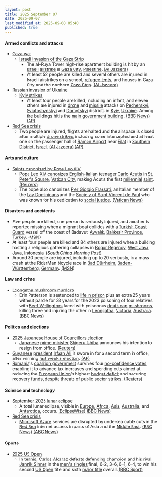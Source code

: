 ```yaml
---
layout: post
title: 2025 September 07
date: 2025-09-07
last_modified_at: 2025-09-08 05:40
published: true
---
```



#### Armed conflicts and attacks

* [Gaza war](https://en.wikipedia.org/wiki/Gaza_war "Gaza war")
  * [Israeli invasion of the Gaza Strip](https://en.wikipedia.org/wiki/Israeli_invasion_of_the_Gaza_Strip "Israeli invasion of the Gaza Strip")
    * The al-Ruya Tower high-rise apartment building is hit by an [Israeli](https://en.wikipedia.org/wiki/Israel_Defense_Forces "Israel Defense Forces") [airstrike](https://en.wikipedia.org/wiki/Airstrike "Airstrike") in [Gaza City](https://en.wikipedia.org/wiki/Gaza_City "Gaza City"), [Palestine](https://en.wikipedia.org/wiki/Palestine "Palestine"). [(Al Jazeera)](https://www.aljazeera.com/news/liveblog/2025/9/7/live-israel-bombs-school-tents-and-homes-in-gaza-city-killing-17)
    * At least 52 people are killed and several others are injured in Israeli airstrikes on a school, [refugee tents](https://en.wikipedia.org/wiki/Refugee_camp "Refugee camp"), and houses in Gaza City and the northern [Gaza Strip](https://en.wikipedia.org/wiki/Gaza_Strip "Gaza Strip"). [(Al Jazeera)](https://www.aljazeera.com/news/liveblog/2025/9/7/live-israel-bombs-school-tents-and-homes-in-gaza-city-killing-17)
* [Russian invasion of Ukraine](https://en.wikipedia.org/wiki/Russian_invasion_of_Ukraine "Russian invasion of Ukraine")
  * [Kyiv strikes](https://en.wikipedia.org/wiki/Kyiv_strikes_%282022%E2%80%93present%29 "Kyiv strikes (2022–present)")
    * At least four people are killed, including an infant, and eleven others are injured in [drone](https://en.wikipedia.org/wiki/Drone_warfare "Drone warfare") and [missile](https://en.wikipedia.org/wiki/Missile "Missile") attacks on [Pecherskyi](https://en.wikipedia.org/wiki/Pecherskyi_District "Pecherskyi District"), [Sviatoshynskyi](https://en.wikipedia.org/wiki/Sviatoshynskyi_District "Sviatoshynskyi District") and [Darnytskyi](https://en.wikipedia.org/wiki/Darnytskyi_District "Darnytskyi District") districts in [Kyiv](https://en.wikipedia.org/wiki/Kyiv "Kyiv"), [Ukraine](https://en.wikipedia.org/wiki/Ukraine "Ukraine"). Among the buildings hit is the [main government building](https://en.wikipedia.org/wiki/Government_Building%2C_Kyiv "Government Building, Kyiv"). [(BBC News)](https://www.bbc.com/news/articles/cpq5dl5y4nlo) [(AP)](https://apnews.com/article/russia-ukraine-war-kyiv-attack-putin-zelenskyy-3ac9053a31872b2e7a1191ef31d595fb)
* [Red Sea crisis](https://en.wikipedia.org/wiki/Red_Sea_crisis "Red Sea crisis")
  * Two people are injured, flights are halted and the airspace is closed after multiple [drone strikes](https://en.wikipedia.org/wiki/Drone_warfare "Drone warfare"), including some intercepted and at least one on the passenger hall of [Ramon Airport](https://en.wikipedia.org/wiki/Ramon_Airport "Ramon Airport") near [Eilat](https://en.wikipedia.org/wiki/Eilat "Eilat") in [Southern District](https://en.wikipedia.org/wiki/Southern_District_%28Israel%29 "Southern District (Israel)"), [Israel](https://en.wikipedia.org/wiki/Israel "Israel"). [(Al Jazeera)](https://www.aljazeera.com/news/2025/9/7/israeli-military-says-drone-launched-from-yemen-hits-airport-arrivals-hall) [(AP)](https://apnews.com/article/israel-yemen-houthis-airport-ramon-drones-eilat-185b1579e406dde80d77d7333b5ded63)

#### Arts and culture

* [Saints canonized by Pope Leo XIV](https://en.wikipedia.org/wiki/List_of_saints_canonized_by_Pope_Leo_XIV "List of saints canonized by Pope Leo XIV")
  * [Pope Leo XIV](https://en.wikipedia.org/wiki/Pope_Leo_XIV "Pope Leo XIV") [canonizes](https://en.wikipedia.org/wiki/Canonization "Canonization") [English](https://en.wikipedia.org/wiki/English_people "English people")-[Italian](https://en.wikipedia.org/wiki/Italians "Italians") teenager [Carlo Acutis](https://en.wikipedia.org/wiki/Carlo_Acutis "Carlo Acutis") in [St. Peter's Square](https://en.wikipedia.org/wiki/St._Peter%27s_Square "St. Peter's Square"), [Vatican City](https://en.wikipedia.org/wiki/Vatican_City "Vatican City"), making Acutis the first [millennial](https://en.wikipedia.org/wiki/Millennial "Millennial") [saint](https://en.wikipedia.org/wiki/Saint "Saint"). [(Reuters)](https://www.reuters.com/world/teen-coder-made-first-millennial-catholic-saint-youthful-vatican-event-2025-09-07/)
  * The pope also canonizes [Pier Giorgio Frassati](https://en.wikipedia.org/wiki/Pier_Giorgio_Frassati "Pier Giorgio Frassati"), an Italian member of the [Lay Dominicans](https://en.wikipedia.org/wiki/Third_Order_of_Saint_Dominic "Third Order of Saint Dominic") and the [Society of Saint Vincent de Paul](https://en.wikipedia.org/wiki/Society_of_Saint_Vincent_de_Paul "Society of Saint Vincent de Paul") who was known for his dedication to [social justice](https://en.wikipedia.org/wiki/Social_justice "Social justice"). [(Vatican News)](https://www.vaticannews.va/en/church/news/2025-09/pier-giorgio-frassati-a-true-brother-to-be-canonized-by-pope-leo.html)

#### Disasters and accidents

* Five people are killed, one person is seriously injured, and another is reported missing when a migrant boat collides with a [Turkish Coast Guard](https://en.wikipedia.org/wiki/Coast_Guard_Command_%28Turkey%29 "Coast Guard Command (Turkey)") vessel off the coast of Badavut, [Ayvalık](https://en.wikipedia.org/wiki/Ayval%C4%B1k "Ayvalık"), [Balıkesir Province](https://en.wikipedia.org/wiki/Bal%C4%B1kesir_Province "Balıkesir Province"), [Turkey](https://en.wikipedia.org/wiki/Turkey "Turkey"). [(MSN)](https://www.msn.com/en-ca/news/world/five-killed-after-migrant-boat-hits-coast-guard-vessel-off-northwest-turkey/ar-AA1M31i9?ocid=winp1taskbar&cvid=97740216012d4457b535e70ed6301dc5&ei=9)
* At least four people are killed and 84 others are injured when a building hosting a religious gathering collapses in [Bogor Regency](https://en.wikipedia.org/wiki/Bogor_Regency "Bogor Regency"), [West Java](https://en.wikipedia.org/wiki/West_Java "West Java"), [Java](https://en.wikipedia.org/wiki/Java "Java"), [Indonesia](https://en.wikipedia.org/wiki/Indonesia "Indonesia"). [(*South China Morning Post*)](https://www.scmp.com/news/asia/southeast-asia/article/3324669/4-dead-dozens-injured-indonesia-building-collapse)
* Around 80 people are injured, including up to 20 seriously, in a mass crash at the RiderMan bicycle race in [Bad Dürrheim](https://en.wikipedia.org/wiki/Bad_D%C3%BCrrheim "Bad Dürrheim"), [Baden-Württemberg](https://en.wikipedia.org/wiki/Baden-W%C3%BCrttemberg "Baden-Württemberg"), [Germany](https://en.wikipedia.org/wiki/Germany "Germany"). [(MSN)](https://www.msn.com/en-ca/news/world/up-to-70-hurt-after-mass-crash-at-germany-s-riderman-cycle-race/ar-AA1M3Dt8?ocid=winp1taskbar&cvid=3390169eebef445185afb55d7617fd41&ei=40)

#### Law and crime

* [Leongatha mushroom murders](https://en.wikipedia.org/wiki/Leongatha_mushroom_murders "Leongatha mushroom murders")
  * Erin Patterson is sentenced to [life in prison](https://en.wikipedia.org/wiki/Life_in_prison "Life in prison") plus an extra 25 years without parole for 33 years for the 2023 poisoning of four relatives with [Beef Wellingtons](https://en.wikipedia.org/wiki/Beef_Wellington "Beef Wellington") laced with poisonous [death cap](https://en.wikipedia.org/wiki/Amanita_phalloides "Amanita phalloides") [mushrooms](https://en.wikipedia.org/wiki/Mushroom "Mushroom"), killing three and injuring the other in [Leongatha](https://en.wikipedia.org/wiki/Leongatha "Leongatha"), [Victoria](https://en.wikipedia.org/wiki/Victoria%2C_Australia "Victoria, Australia"), [Australia](https://en.wikipedia.org/wiki/Australia "Australia"). [(BBC News)](https://www.bbc.com/news/live/cp8jmmzv256t)

#### Politics and elections

* [2025 Japanese House of Councillors election](https://en.wikipedia.org/wiki/2025_Japanese_House_of_Councillors_election "2025 Japanese House of Councillors election")
  * [Japanese](https://en.wikipedia.org/wiki/Japan "Japan") [prime minister](https://en.wikipedia.org/wiki/Prime_Minister_of_Japan "Prime Minister of Japan") [Shigeru Ishiba](https://en.wikipedia.org/wiki/Shigeru_Ishiba "Shigeru Ishiba") announces his intention to resign from office. [(Reuters)](https://www.reuters.com/world/japan-pm-ishiba-will-resign-avoid-party-split-media-report-2025-09-07/)
* [Guyanese](https://en.wikipedia.org/wiki/Guyana "Guyana") [president](https://en.wikipedia.org/wiki/President_of_Guyana "President of Guyana") [Irfaan Ali](https://en.wikipedia.org/wiki/Irfaan_Ali "Irfaan Ali") is sworn in for a second term in office, after winning [last week's election](https://en.wikipedia.org/wiki/2025_Guyanese_general_election "2025 Guyanese general election"). [(AP)](https://apnews.com/article/irfaan-ali-guyana-oil-president-progressive-party-58b9d8362f06bc316f589156d985f6aa)
* [Romania](https://en.wikipedia.org/wiki/Romania "Romania")'s [coalition government](https://en.wikipedia.org/wiki/Bolojan_cabinet "Bolojan cabinet") survives four [no-confidence votes](https://en.wikipedia.org/wiki/Motion_of_no_confidence "Motion of no confidence"), enabling it to advance tax increases and spending cuts aimed at reducing the [European Union](https://en.wikipedia.org/wiki/European_Union "European Union")'s highest [budget deficit](https://en.wikipedia.org/wiki/Budget_deficit "Budget deficit") and securing recovery funds, despite threats of public sector strikes. [(Reuters)](https://www.reuters.com/world/romanian-coalition-government-survives-multiple-no-confidence-votes-over-deficit-2025-09-07/)

#### Science and technology

* [September 2025 lunar eclipse](https://en.wikipedia.org/wiki/September_2025_lunar_eclipse "September 2025 lunar eclipse")
  * A total lunar eclipse, visible in [Europe](https://en.wikipedia.org/wiki/Europe "Europe"), [Africa](https://en.wikipedia.org/wiki/Africa "Africa"), [Asia](https://en.wikipedia.org/wiki/Asia "Asia"), [Australia](https://en.wikipedia.org/wiki/Australia "Australia"), and [Antarctica](https://en.wikipedia.org/wiki/Antarctica "Antarctica"), occurs. [(EclipseWise)](https://eclipsewise.com/lunar/LEprime/2001-2100/LE2025Sep07Tprime.html) [(BBC News)](https://www.bbc.com/news/articles/c8739rrez23o)
* [Red Sea crisis](https://en.wikipedia.org/wiki/Red_Sea_crisis "Red Sea crisis")
  * [Microsoft Azure](https://en.wikipedia.org/wiki/Microsoft_Azure "Microsoft Azure") services are disrupted by undersea cable cuts in the [Red Sea](https://en.wikipedia.org/wiki/Red_Sea "Red Sea") internet access in parts of Asia and the [Middle East](https://en.wikipedia.org/wiki/Middle_East "Middle East"). [(BBC News)](https://www.bbc.com/news/articles/c3rvx470yg8o) [(ABC News)](https://abcnews.go.com/International/wireStory/undersea-cables-cut-red-sea-disrupting-internet-access-125334372)

#### Sports

* [2025 US Open](https://en.wikipedia.org/wiki/2025_US_Open_%28tennis%29 "2025 US Open (tennis)")
  * In [tennis](https://en.wikipedia.org/wiki/Tennis "Tennis"), [Carlos Alcaraz](https://en.wikipedia.org/wiki/Carlos_Alcaraz "Carlos Alcaraz") defeats defending champion and [his rival](https://en.wikipedia.org/wiki/Alcaraz%E2%80%93Sinner_rivalry "Alcaraz–Sinner rivalry") [Jannik Sinner](https://en.wikipedia.org/wiki/Jannik_Sinner "Jannik Sinner") in the [men's singles](https://en.wikipedia.org/wiki/2025_US_Open_%E2%80%93_Men%27s_singles "2025 US Open – Men's singles") final, 6–2, 3–6, 6–1, 6–4, to win his second [US Open](https://en.wikipedia.org/wiki/US_Open_%28tennis%29 "US Open (tennis)") title and sixth [major title](https://en.wikipedia.org/wiki/Grand_Slam_%28tennis%29 "Grand Slam (tennis)") overall. [(BBC Sport)](https://www.bbc.com/sport/tennis/articles/c8xrpd5jeveo)
